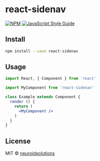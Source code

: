 # react-sidenav

> 

[![NPM](https://img.shields.io/npm/v/@neuroid/react-sidenav.svg)](https://www.npmjs.com/package/react-sidenav) [![JavaScript Style Guide](https://img.shields.io/badge/code_style-standard-brightgreen.svg)](https://standardjs.com)

## Install

```bash
npm install --save react-sidenav
```

## Usage

```jsx
import React, { Component } from 'react'

import MyComponent from 'react-sidenav'

class Example extends Component {
  render () {
    return (
      <MyComponent />
    )
  }
}
```

## License

MIT © [neuroidsolutions](https://github.com/neuroidsolutions)
